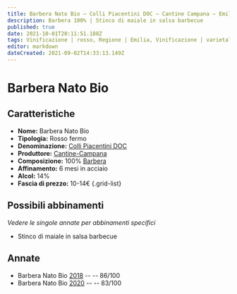 ```yaml
---
title: Barbera Nato Bio – Colli Piacentini DOC – Cantine Campana – Emilia (IT) – 10-14€ – 2★-3★
description: Barbera 100% | Stinco di maiale in salsa barbecue
published: true
date: 2021-10-01T20:11:51.188Z
tags: Vinificazione | rosso, Regione | Emilia, Vinificazione | varietale, Vinificazione | fermo, Valutazioni | 3 stelle, Vitigni | Barbera, Prezzi | 10-14€, Alimento | maiale, Alimento-dettagli | stinco, Aromatizzazione | in salsa barbecue
editor: markdown
dateCreated: 2021-09-02T14:33:13.149Z
---
```


# Barbera Nato Bio

## Caratteristiche
- **Nome:** Barbera Nato Bio
- **Tipologia:** Rosso fermo
- **Denominazione:** [Colli Piacentini DOC](/denominazioni/Italia/Emilia/DOC-Colli-Piacentini)
- **Produttore:** [Cantine-Campana](/produttori/Italia/Emilia/Cantine-Campana) 
- **Composizione:** 100% [Barbera](/vitigni/Italia/bacca-nera/barbera)
- **Affinamento:** 6 mesi in acciaio
- **Alcol:** 14%
- **Fascia di prezzo:** 10-14€
{.grid-list}

## Possibili abbinamenti
*Vedere le singole annate per abbinamenti specifici*

- Stinco di maiale in salsa barbecue


## Annate
- Barbera Nato Bio [2018](/vini/Italia/Emilia/Cantine-Campana/Barbera-Nato-Bio/2018) -- <span class="star-3"></span> -- 86/100
- Barbera Nato Bio [2020](/vini/Italia/Emilia/Cantine-Campana/Barbera-Nato-Bio/2020) -- <span class="star-2"></span> -- 83/100


